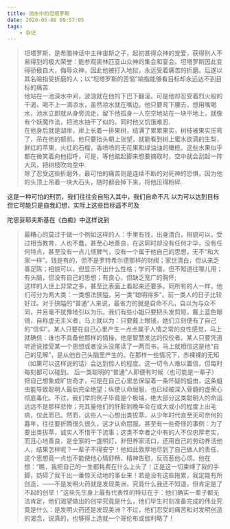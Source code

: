 ```yaml
---
title: 池水中的坦塔罗斯
date: 2020-05-08 09:57:05
tags:
    - 杂记
---
```

>坦塔罗斯，是希腊神话中主神宙斯之子，起初甚得众神的宠爱，获得别人不易得到的极大荣誉：能参观奥林匹亚山众神的集会和宴会。坦塔罗斯因此变得骄傲自大，侮辱众神，因此他被打入地狱，永远受着痛苦的折磨。后遂以其名喻指受折磨的人；以“坦塔罗斯的苦恼”喻指能够看目标却永远达不到目标的痛苦.  
他站在一池深水中间，波浪就在他的下巴下翻滚。可是他却忍受着烈火般的干渴，喝不上一滴凉水，虽然凉水就在嘴边。他只要弯下腰去，想用嘴喝水，池水立即就从身旁流走，留下他孤身一人空空地站在一块平地上，就像有个妖魔作法，把池水抽干了似的。同时他又饥饿难忍.  
在他身后就是湖岸，岸上长着一排果树，结满了累累果实，树枝被果实压弯了，吊在他的额前。他只要抬头朝上张望，就能看到树上蜜水欲滴的生梨，鲜红的苹果，火红的石榴，香喷喷的无花果和绿油油的橄榄。这些水果似乎都在微笑着向他招呼，可是，等他踮起脚来想要摘取时，空中就会刮起一阵大风，把树枝吹向空中.  
除了忍受这些折磨外，最可怕的痛苦则是连续不断的对死神的恐惧，因为他的头顶上吊着一块大石头，随时都会掉下来，将他压得粉碎.

这是一种可怕的刑罚，我们往往会自陷入其中，我们自命不凡 以为可以达到目标 但它可能只是自我幻想，实际上这些目标遥不可及

陀思妥耶夫斯基在《白痴》中这样说到  
>最糟心的莫过于做一个例如这样的人：手里有钱，出身清白，相貌可以，受过相当教育，人也不蠢，甚至心地善良，在这同时却没有任何才华，没有任何特点，甚至没有一点儿怪脾气，没有一个属于他自己的思想，无不“和大家一样”。钱是有的，但不是罗特希尔德那样的财阀；家世清白，但从来乏善足陈；相貌可以，但显示不出什么性格；学问不错，但不知道往哪儿用；有头脑，但没有自己的思想；有良心，但缺乏宽广的胸怀;  
这样的人世上非常之多，甚至比表面上看起来还要多。同所有的人一样，他们可分为两大类：一类想法狭隘，另一类“聪明得多”。前一类人的日子比较好过。对于狭隘的“普通”人来说，最省力的就是自命不凡，自以为与众不同，并且毫不犹豫地引以为乐。我们有些小姐只要把头发剪短，戴上蓝色眼镜，自称虚无主义者，马上就以为：只要戴上眼镜，她们立刻便有了自己的“信仰”。某人只要在自己心里产生一点点属于人情之常的良性感觉，马上就确信：谁也不具备他那样的情操，他是智慧发达的佼佼者。某人只要凭道听途说接受某一个思想或者没头没尾读了一两页书，马上就相信这是他“自己的见解”，是从他自己头脑里产生的。在那样一些情况下，赤裸裸的无知（如果可以这样说的话）会达到惊人的程度。这一切令人难以置信，但每时每刻都可以碰到。
后一类聪明的“普通”人即便有时候（也可能是一辈子）把自己想象成旷世奇才，可是在自己心里总保留着一条怀疑的蛆虫，这条蛆虫能导致聪明人最后完全绝望；纵使认命屈服，也已经被深入骨髓的虚荣心彻底毒化。不过，我们举的例子毕竟是个极端，绝大部分这类聪明人的命运远远不是那样悲惨；充其量他们的肝脏到晚年会在或大或小的程度上出毛病，仅此而已。然而，这些人一心想出类拔萃，从少年时代直至无可奈何的暮年，往往要折腾很久很久，这才认命屈服。甚至有一些奇怪的事例：为了要出类拔萃，诚实人不惜干下流事；这类不幸者之中有的人不仅忠厚老实，而且心地善良，是全家的一盏明灯，非但养家活口，还用自己的劳动养活他人，结果怎样呢？一辈子不得安宁！他如此敦厚地尽到了自己做人的责任，这个思想竟一点也不能使他心情舒畅、精神告慰，反而惹他心烦。他在想：“瞧，我把自己的一生都耗费在什么上头了！正是这一切束缚了我的手脚，妨碍了我干出一番惊天动地的事业来！若是没有这些拖累，我定能有所创造，——不是发明火药就是发现美洲，究竟什么我还不知道，但肯定是了不起的创举！”这些先生身上最有代表性的特征在于：他们确实一辈子都无法肯定，他们渴望做出的创举究竟是什么，他们毕生时刻准备完成的伟业究竟是什么：是发明火药还是发现美洲？不过，他们忍受的痛苦和对发明创造的渴念，说真的，也够得上造就一个哥伦布或伽利略了！